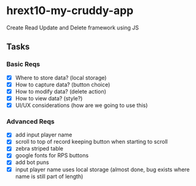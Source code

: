 # hrext10-my-cruddy-app
Create Read Update and Delete framework using JS

 ## Tasks

 ### Basic Reqs
- [x] Where to store data? (local storage)
- [x] How to capture data? (button choice)
- [x] How to modify data? (delete action)
- [x] How to view data? (style?)
- [x] UI/UX considerations (how are we going to use this)

 ### Advanced Reqs
- [x] add input player name
- [x] scroll to top of record keeping button when starting to scroll
- [x] zebra striped table
- [x] google fonts for RPS buttons
- [x] add bot puns
- [x] input player name uses local storage (almost done, bug exists where name is still part of length)